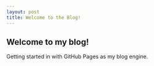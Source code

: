 ```yaml
---
layout: post
title: Welcome to the Blog!
---
```

## Welcome to my blog!
Getting started in with GitHub Pages as my blog engine.